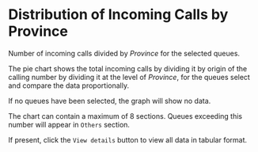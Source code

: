 # Distribution of Incoming Calls by Province

Number of incoming calls divided by *Province* for the selected queues.

The pie chart shows the total incoming calls by dividing it by
origin of the calling number by dividing it at the level of *Province*, 
for the queues select and compare the data proportionally.

If no queues have been selected, the graph will show no data.

The chart can contain a maximum of 8 sections. Queues exceeding this number
will appear in `Others` section.

If present, click the `View details` button to view all data
in tabular format.
